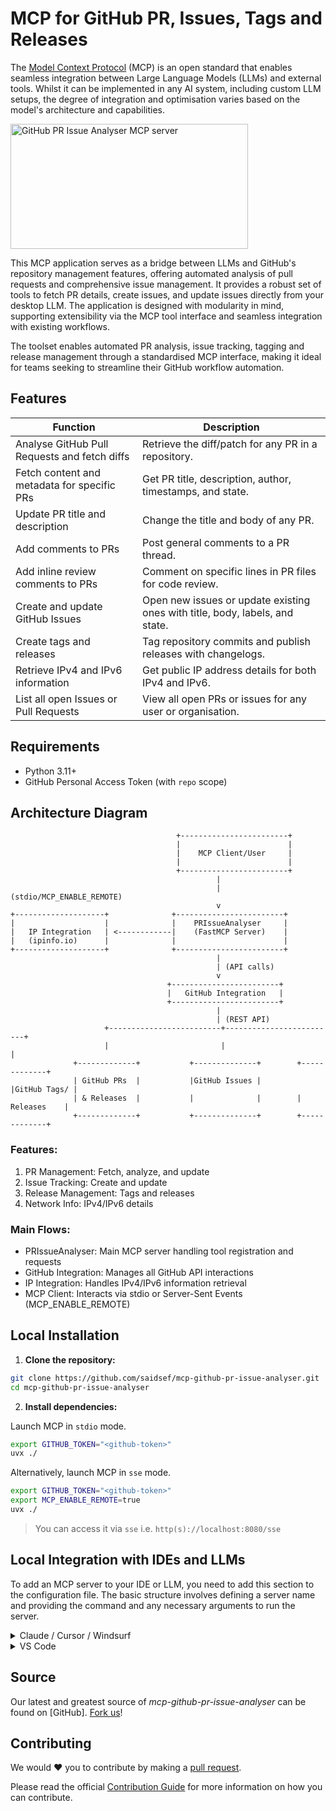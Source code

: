 # MCP for GitHub PR, Issues, Tags and Releases

The [Model Context Protocol](https://www.anthropic.com/news/model-context-protocol) (MCP) is an open standard that enables seamless integration between Large Language Models (LLMs) and external tools. Whilst it can be implemented in any AI system, including custom LLM setups, the degree of integration and optimisation varies based on the model's architecture and capabilities.

<a href="https://glama.ai/mcp/servers/@saidsef/mcp-github-pr-issue-analyser">
  <img width="380" height="200" src="https://glama.ai/mcp/servers/@saidsef/mcp-github-pr-issue-analyser/badge" alt="GitHub PR Issue Analyser MCP server" />
</a>

This MCP application serves as a bridge between LLMs and GitHub's repository management features, offering automated analysis of pull requests and comprehensive issue management. It provides a robust set of tools to fetch PR details, create issues, and update issues directly from your desktop LLM. The application is designed with modularity in mind, supporting extensibility via the MCP tool interface and seamless integration with existing workflows.

The toolset enables automated PR analysis, issue tracking, tagging and release management through a standardised MCP interface, making it ideal for teams seeking to streamline their GitHub workflow automation.

## Features

| Function                                 | Description                                                                                       |
|------------------------------------------|---------------------------------------------------------------------------------------------------|
| Analyse GitHub Pull Requests and fetch diffs         | Retrieve the diff/patch for any PR in a repository.                                                |
| Fetch content and metadata for specific PRs          | Get PR title, description, author, timestamps, and state.                                          |
| Update PR title and description                      | Change the title and body of any PR.                                                               |
| Add comments to PRs                                  | Post general comments to a PR thread.                                                              |
| Add inline review comments to PRs                    | Comment on specific lines in PR files for code review.                                             |
| Create and update GitHub Issues                      | Open new issues or update existing ones with title, body, labels, and state.                       |
| Create tags and releases                             | Tag repository commits and publish releases with changelogs.                                       |
| Retrieve IPv4 and IPv6 information                   | Get public IP address details for both IPv4 and IPv6.                                              |
| List all open Issues or Pull Requests                | View all open PRs or issues for any user or organisation.                                          |

## Requirements

- Python 3.11+
- GitHub Personal Access Token (with `repo` scope)

## Architecture Diagram

```ascii
                                     +------------------------+
                                     |                        |
                                     |    MCP Client/User     |
                                     |                        |
                                     +------------------------+
                                              |
                                              | (stdio/MCP_ENABLE_REMOTE)
                                              v
+--------------------+              +------------------------+
|                    |              |    PRIssueAnalyser     |
|   IP Integration   | <------------|    (FastMCP Server)    |
|   (ipinfo.io)      |              |                        |
+--------------------+              +------------------------+
                                              |
                                              | (API calls)
                                              v
                                   +------------------------+
                                   |   GitHub Integration   |
                                   +------------------------+
                                              |
                                              | (REST API)
                     +-------------------------+-------------------------+
                     |                         |                       |
              +-------------+           +--------------+        +-------------+
              | GitHub PRs  |           |GitHub Issues |        |GitHub Tags/ |
              | & Releases  |           |              |        | Releases    |
              +-------------+           +--------------+        +-------------+
```

### Features:

1. PR Management: Fetch, analyze, and update
2. Issue Tracking: Create and update
3. Release Management: Tags and releases
4. Network Info: IPv4/IPv6 details

### Main Flows:

- PRIssueAnalyser: Main MCP server handling tool registration and requests
- GitHub Integration: Manages all GitHub API interactions
- IP Integration: Handles IPv4/IPv6 information retrieval
- MCP Client: Interacts via stdio or Server-Sent Events (MCP_ENABLE_REMOTE)

## Local Installation

1. **Clone the repository:**
```sh
git clone https://github.com/saidsef/mcp-github-pr-issue-analyser.git
cd mcp-github-pr-issue-analyser
```

2. **Install dependencies:**

Launch MCP in `stdio` mode.
```sh
export GITHUB_TOKEN="<github-token>"
uvx ./
```

Alternatively, launch MCP in `sse` mode.
```sh
export GITHUB_TOKEN="<github-token>"
export MCP_ENABLE_REMOTE=true
uvx ./
```
> You can access it via `sse` i.e. `http(s)://localhost:8080/sse`

## Local Integration with IDEs and LLMs

To add an MCP server to your IDE or LLM, you need to add this section to the configuration file. The basic structure involves defining a server name and providing the command and any necessary arguments to run the server.

<details>
<summary>Claude / Cursor / Windsurf</summary>

```json
{
  "mcpServers": {
    "github_prs_issues": {
      "command": "uvx",
      "env": {
        "GITHUB_TOKEN": "<your-github-token>"
      },
      "args": [
        "https://github.com/saidsef/mcp-github-pr-issue-analyser.git",
      ]
    }
  }
}
```
</details>

<details>
<summary>VS Code</summary>

```json
{
  "inputs": [
    {
      "type": "promptString",
      "id": "github-token",
      "description": "Enter your GitHub token",
      "password": true
    }
  ],
  "servers": {
    "github-prs-issues": {
      "type": "stdio",
      "command": "uvx",
      "args": [
        "https://github.com/saidsef/mcp-github-pr-issue-analyser.git",
      ],
      "env": {
        "GITHUB_TOKEN": "${input:github-token}"
      }
    }
  }
}
```
</details>

## Source

Our latest and greatest source of *mcp-github-pr-issue-analyser* can be found on [GitHub]. [Fork us](https://github.com/saidsef/mcp-github-pr-issue-analyser/fork)!

## Contributing

We would :heart: you to contribute by making a [pull request](https://github.com/saidsef/mcp-github-pr-issue-analyser/pulls).

Please read the official [Contribution Guide](./CONTRIBUTING.md) for more information on how you can contribute.